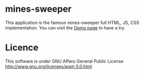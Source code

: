 mines-sweeper
=============

This application is the famous mines-sweeper full HTML, JS, CSS implementation.
You can visit the [Demo page](https://vergnes.github.com/mines-sweeper/ "Demo page") to have a try.

Licence
=======

This software is under GNU Affero General Public License http://www.gnu.org/licenses/agpl-3.0.html